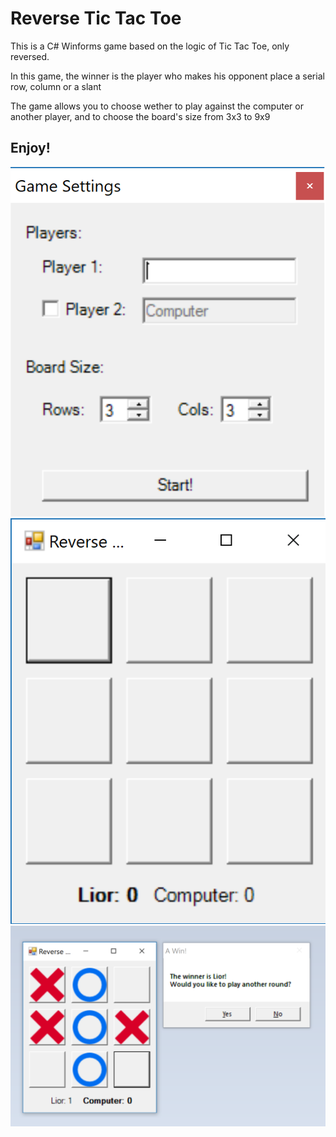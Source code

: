 <h1>Reverse Tic Tac Toe </h1>
<p>This is a C# Winforms game based on the logic of Tic Tac Toe, only reversed.</p>
<p>In this game, the winner is the player who makes his opponent place a serial row, column or a slant</p>
<p>The game allows you to choose wether to play against the computer or another player, and to choose the board's size from 3x3 to 9x9</p>
<h2>Enjoy!</h2>
<img src="https://raw.githubusercontent.com/LiorBaraban/ReverseTicTacToeGame/master/reverese1.png">
<br>
<img src="https://raw.githubusercontent.com/LiorBaraban/ReverseTicTacToeGame/master/reverese2.png">
<br>
<img src="https://raw.githubusercontent.com/LiorBaraban/ReverseTicTacToeGame/master/reverese3.png">